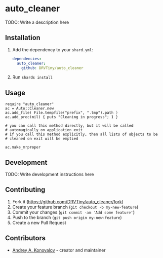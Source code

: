 # auto_cleaner

TODO: Write a description here

## Installation

1. Add the dependency to your `shard.yml`:

   ```yaml
   dependencies:
     auto_cleaner:
       github: DRVTiny/auto_cleaner
   ```

2. Run `shards install`

## Usage

```crystal
require "auto_cleaner"
ac = Auto::Cleaner.new
ac.add_file( File.tempfile("prefix", ".tmp").path )
ac.add_proc(nil) { puts "Cleaning in progress"; 1 }

# you can call this method directly, but it will be called
# automagically on application exit
# if you call this method explicitly, then all lists of objects to be
# cleaned on exit will be emptied

ac.make_mrproper
```

## Development

TODO: Write development instructions here

## Contributing

1. Fork it (<https://github.com/DRVTiny/auto_cleaner/fork>)
2. Create your feature branch (`git checkout -b my-new-feature`)
3. Commit your changes (`git commit -am 'Add some feature'`)
4. Push to the branch (`git push origin my-new-feature`)
5. Create a new Pull Request

## Contributors

- [Andrey A. Konovalov](https://github.com/DRVTiny) - creator and maintainer
